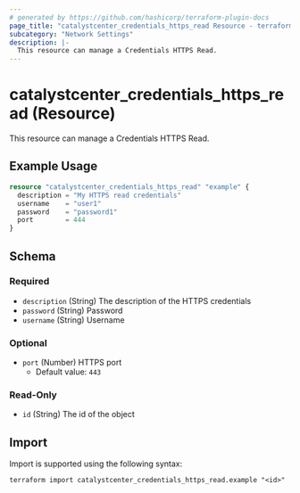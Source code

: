 ```yaml
---
# generated by https://github.com/hashicorp/terraform-plugin-docs
page_title: "catalystcenter_credentials_https_read Resource - terraform-provider-catalystcenter"
subcategory: "Network Settings"
description: |-
  This resource can manage a Credentials HTTPS Read.
---
```


# catalystcenter_credentials_https_read (Resource)

This resource can manage a Credentials HTTPS Read.

## Example Usage

```terraform
resource "catalystcenter_credentials_https_read" "example" {
  description = "My HTTPS read credentials"
  username    = "user1"
  password    = "password1"
  port        = 444
}
```

<!-- schema generated by tfplugindocs -->
## Schema

### Required

- `description` (String) The description of the HTTPS credentials
- `password` (String) Password
- `username` (String) Username

### Optional

- `port` (Number) HTTPS port
  - Default value: `443`

### Read-Only

- `id` (String) The id of the object

## Import

Import is supported using the following syntax:

```shell
terraform import catalystcenter_credentials_https_read.example "<id>"
```
